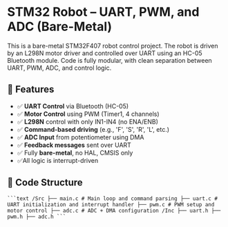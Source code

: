 # STM32 Robot – UART, PWM, and ADC (Bare-Metal)

This is a bare-metal STM32F407 robot control project. The robot is driven by an L298N motor driver and controlled over UART using an HC-05 Bluetooth module. Code is fully modular, with clean separation between UART, PWM, ADC, and control logic.

## 🔧 Features

- ✅ **UART Control** via Bluetooth (HC-05)
- ✅ **Motor Control** using PWM (Timer1, 4 channels)
- ✅ **L298N** control with only IN1-IN4 (no ENA/ENB)
- ✅ **Command-based driving** (e.g., 'F', 'S', 'R', 'L', etc.)
- ✅ **ADC Input** from potentiometer using DMA
- ✅ **Feedback messages** sent over UART
- ✅ Fully **bare-metal**, no HAL, CMSIS only
- ✅All logic is interrupt-driven

## 📁 Code Structure

<pre><code>```text /Src ├── main.c # Main loop and command parsing ├── uart.c # UART initialization and interrupt handler ├── pwm.c # PWM setup and motor control ├── adc.c # ADC + DMA configuration /Inc ├── uart.h ├── pwm.h ├── adc.h ``` </code></pre>

